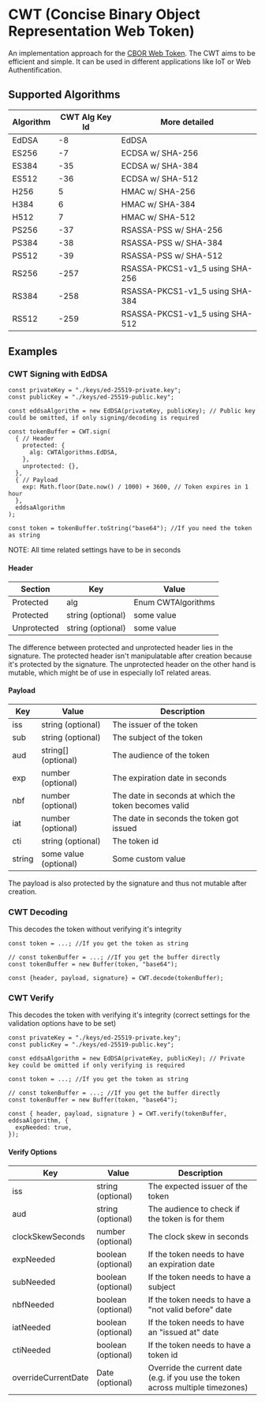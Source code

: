 # CWT (Concise Binary Object Representation Web Token)

An implementation approach for the [CBOR Web Token](https://datatracker.ietf.org/doc/html/rfc8392). The CWT aims to be efficient and simple. It can be used in different applications like IoT or Web Authentification.

## Supported Algorithms

| Algorithm | CWT Alg Key Id | More detailed                   |
| --------- | -------------- | ------------------------------- |
| EdDSA     | -8             | EdDSA                           |
| ES256     | -7             | ECDSA w/ SHA-256                |
| ES384     | -35            | ECDSA w/ SHA-384                |
| ES512     | -36            | ECDSA w/ SHA-512                |
| H256      | 5              | HMAC w/ SHA-256                 |
| H384      | 6              | HMAC w/ SHA-384                 |
| H512      | 7              | HMAC w/ SHA-512                 |
| PS256     | -37            | RSASSA-PSS w/ SHA-256           |
| PS384     | -38            | RSASSA-PSS w/ SHA-384           |
| PS512     | -39            | RSASSA-PSS w/ SHA-512           |
| RS256     | -257           | RSASSA-PKCS1-v1_5 using SHA-256 |
| RS384     | -258           | RSASSA-PKCS1-v1_5 using SHA-384 |
| RS512     | -259           | RSASSA-PKCS1-v1_5 using SHA-512 |

## Examples

### CWT Signing with EdDSA

```TS
const privateKey = "./keys/ed-25519-private.key";
const publicKey = "./keys/ed-25519-public.key";

const eddsaAlgorithm = new EdDSA(privateKey, publicKey); // Public key could be omitted, if only signing/decoding is required

const tokenBuffer = CWT.sign(
  { // Header
    protected: {
      alg: CWTAlgorithms.EdDSA,
    },
    unprotected: {},
  },
  { // Payload
    exp: Math.floor(Date.now() / 1000) + 3600, // Token expires in 1 hour
  },
  eddsaAlgorithm
);

const token = tokenBuffer.toString("base64"); //If you need the token as string
```

NOTE: All time related settings have to be in seconds

#### Header

| Section     | Key               | Value              |
| ----------- | ----------------- | ------------------ |
| Protected   | alg               | Enum CWTAlgorithms |
| Protected   | string (optional) | some value         |
| Unprotected | string (optional) | some value         |

The difference between protected and unprotected header lies in the signature. The protected header isn't manipulatable after creation because it's protected by the signature. The unprotected header on the other hand is mutable, which might be of use in especially IoT related areas.

#### Payload

| Key    | Value                 | Description                                          |
| ------ | --------------------- | ---------------------------------------------------- |
| iss    | string (optional)     | The issuer of the token                              |
| sub    | string (optional)     | The subject of the token                             |
| aud    | string[] (optional)   | The audience of the token                            |
| exp    | number (optional)     | The expiration date in seconds                       |
| nbf    | number (optional)     | The date in seconds at which the token becomes valid |
| iat    | number (optional)     | The date in seconds the token got issued             |
| cti    | string (optional)     | The token id                                         |
| string | some value (optional) | Some custom value                                    |

The payload is also protected by the signature and thus not mutable after creation.

### CWT Decoding

This decodes the token without verifying it's integrity

```TS
const token = ...; //If you get the token as string

// const tokenBuffer = ...; //If you get the buffer directly
const tokenBuffer = new Buffer(token, "base64");

const {header, payload, signature} = CWT.decode(tokenBuffer);
```

### CWT Verify

This decodes the token with verifying it's integrity (correct settings for the validation options have to be set)

```TS
const privateKey = "./keys/ed-25519-private.key";
const publicKey = "./keys/ed-25519-public.key";

const eddsaAlgorithm = new EdDSA(privateKey, publicKey); // Private key could be omitted if only verifying is required

const token = ...; //If you get the token as string

// const tokenBuffer = ...; //If you get the buffer directly
const tokenBuffer = new Buffer(token, "base64");

const { header, payload, signature } = CWT.verify(tokenBuffer, eddsaAlgorithm, {
  expNeeded: true,
});
```

#### Verify Options

| Key                 | Value              | Description                                                                     |
| ------------------- | ------------------ | ------------------------------------------------------------------------------- |
| iss                 | string (optional)  | The expected issuer of the token                                                |
| aud                 | string (optional)  | The audience to check if the token is for them                                  |
| clockSkewSeconds    | number (optional)  | The clock skew in seconds                                                       |
| expNeeded           | boolean (optional) | If the token needs to have an expiration date                                   |
| subNeeded           | boolean (optional) | If the token needs to have a subject                                            |
| nbfNeeded           | boolean (optional) | If the token needs to have a "not valid before" date                            |
| iatNeeded           | boolean (optional) | If the token needs to have an "issued at" date                                  |
| ctiNeeded           | boolean (optional) | If the token needs to have a token id                                           |
| overrideCurrentDate | Date (optional)    | Override the current date (e.g. if you use the token across multiple timezones) |
